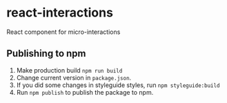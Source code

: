 # react-interactions
React component for micro-interactions

## Publishing to npm
1. Make production build `npm run build`
2. Change current version in `package.json`.
3. If you did some changes in styleguide styles, run `npm styleguide:build`
4. Run `npm publish` to publish the package to npm.
